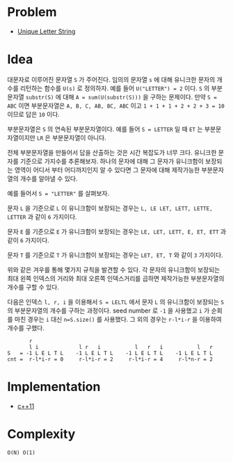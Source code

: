 # Problem

* [Unique Letter String](https://leetcode.com/problems/unique-letter-string/)

# Idea

대문자로 이루어진 문자열 `S` 가 주어진다. 임의의 문자열 `s` 에 대해
유니크한 문자의 개수를 리턴하는 함수를 `U(s)` 로 정의하자.  예를 들어
`U("LETTER") = 2` 이다. `S` 의 부분문자열 `substr(S)` 에 대해 `A =
sum(U(substr(S)))` 을 구하는 문제이다. 만약 `S = ABC` 이면
부분문자열은 `A, B, C, AB, BC, ABC` 이고 `1 + 1 + 1 + 2 + 2 + 3 = 10`
이므로 답은 `10` 이다.

부분문자열은 `S` 의 연속된 부분문자열이다. 예를 들어 `S = LETTER`
일 때 `ET` 는 부분문자열이지만 `LR` 은 부분문자열이 아니다.

전체 부분문자열을 만들어서 답을 산출하는 것은 시간 복잡도가 너무 크다.
유니크한 문자를 기준으로 가지수를 추론해보자. 하나의 문자에 대해 그
문자가 유니크함이 보장되는 영역이 어디서 부터 어디까지인지 알 수
있다면 그 문자에 대해 제작가능한 부분문자열의 개수를 알아낼 수 있다.

예를 들어서 `S = "LETTER"` 를 살펴보자. 

문자 `L` 을 기준으로
`L` 이 유니크함이 보장되는 경우는 `L, LE LET, LETT, LETTE, LETTER`
과 같이 `6` 가지이다.

문자 `E` 를 기준으로 `E` 가 유니크함이 보장되는 경우는 `LE, LET, LETT, E, ET, ETT`
과 같이 `6` 가지이다.

문자 `T` 를 기준으로 `T` 가 유니크함이 보장되는 경우는 `LET, ET, T` 와 같이 `3`
가지이다.

위와 같은 겨우를 통해 몇가지 규칙을 발견할 수 있다. 각 문자의 유니크함이 보장되는 최대 왼쪽 인덱스의 거리와 최대 오른쪽 인덱스거리를 곱하면 제작가능한 부분문자열의 개수를 구할 수
있다.

다음은 인덱스 `l, r, i` 을 이용해서 `S = LELTL` 에서 문자 `L` 의 유니크함이 보장되는 `S` 의 부분문자열의 개수를 구하는 과정이다. seed number 로 `-1` 을 사용했고
`i` 가 순회를 마친 경우는 `i` 대신 `n=S.size()` 를 사용했다. 그 외의 경우는
`r-l*i-r` 을 이용하여 개수를 구했다. 

```
       r                
       l i             l r   i           l   r   i           l   r
S   = -1 L E L T L    -1 L E L T L    -1 L E L T L    -1 L E L T L
cnt =  r-l*i-r = 0     r-l*i-r = 2     r-l*i-r = 4     r-l*n-r = 2
```

# Implementation

* [c++11](a.cpp)

# Complexity

```
O(N) O(1)
```
